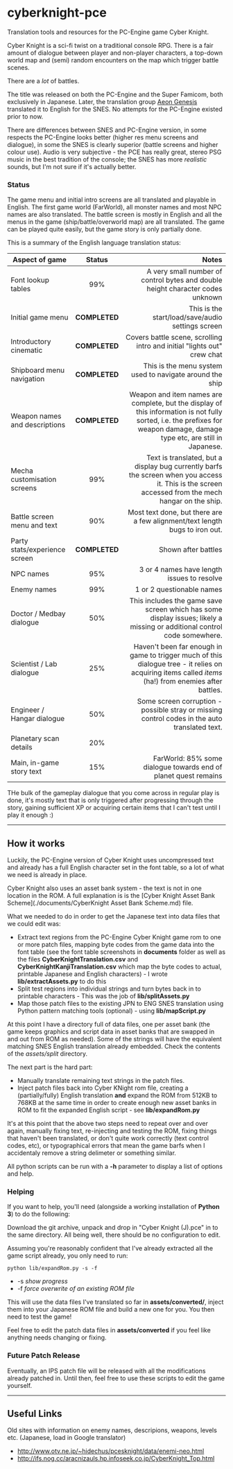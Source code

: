 # cyberknight-pce

Translation tools and resources for the PC-Engine game Cyber Knight.

Cyber Knight is a sci-fi twist on a traditional console RPG. There is a fair amount of dialogue between player and non-player characters, a top-down world map and (semi) random encounters on the map which trigger battle scenes.

There are a *lot* of battles.

The title was released on both the PC-Engine and the Super Famicom, both exclusively in Japanese. Later, the translation group [Aeon Genesis](http://agtp.romhack.net/project.php?id=ck1) translated it to English for the SNES. No attempts for the PC-Engine existed prior to now.

There are differences between SNES and PC-Engine version, in some respects the PC-Engine looks better (higher res menu screens and dialogue), in some the SNES is clearly superior (battle screens and higher colour use). Audio is very subjective - the PCE has really great, stereo PSG music in the best tradition of the console; the SNES has more *realistic* sounds, but I'm not sure if it's actually better.

### Status

The game menu and initial intro screens are all translated and playable in English. The first game world (FarWorld), all monster names and most NPC names are also translated. The battle screen is mostly in English and all the menus in the game (ship/battle/overworld map) are all translated. The game can be played quite easily, but the game story is only partially done.

This is a summary of the English language translation status:

| Aspect of game | Status        | Notes |
| -------------- |:-------------:| -----:|
| Font lookup tables | 99% | A very small number of control bytes and double height character codes unknown |
| Initial game menu | **COMPLETED** | This is the start/load/save/audio settings screen |
| Introductory cinematic | **COMPLETED** | Covers battle scene, scrolling intro and initial "lights out" crew chat |
| Shipboard menu navigation | **COMPLETED** | This is the menu system used to navigate around the ship |
| Weapon names and descriptions | **COMPLETED** | Weapon and item names are complete, but the display of this information is not fully sorted, i.e. the prefixes for weapon damage, damage type etc, are still in Japanese. |
| Mecha customisation screens | 99% | Text is translated, but a display bug currently barfs the screen when you access it. This is the screen accessed from the mech hangar on the ship. |
| Battle screen menu and text | 90% | Most text done, but there are a few alignment/text length bugs to iron out. |
| Party stats/experience screen | **COMPLETED** | Shown after battles |
| NPC names | 95% | 3 or 4 names have length issues to resolve |
| Enemy names | 99% | 1 or 2 questionable names |
| Doctor / Medbay dialogue | 50% | This includes the game save screen which has some display issues; likely a missing or additional control code somewhere. |
| Scientist / Lab dialogue | 25% | Haven't been far enough in game to trigger much of this dialogue tree - it relies on acquiring items called *items* (ha!) from enemies after battles. |
| Engineer / Hangar dialogue | 50% | Some screen corruption - possible stray or missing control codes in the auto translated text. |
| Planetary scan details | 20% | |
| Main, in-game story text | 15% | FarWorld: 85% some dialogue towards end of planet quest remains|

THe bulk of the gameplay dialogue that you come across in regular play is done, it's mostly text that is only triggered after progressing through the story, gaining sufficient XP or acquiring certain items that I can't test until I play it enough :)

----

## How it works

Luckily, the PC-Engine version of Cyber Knight uses uncompressed text and already has a full English character set in the font table, so a lot of what we need is already in place.

Cyber Knight also uses an asset bank system - the text is not in one location in the ROM. A full explanation is is the [Cyber Knight Asset Bank Scheme](./documents/CyberKnight Asset Bank Scheme.md) file.

What we needed to do in order to get the Japanese text into data files that we could edit was:

  - Extract text regions from the PC-Engine Cyber Knight game rom to one or more patch files, mapping byte codes from the game data into the font table (see the font table screenshots in **documents** folder as well as the files **CyberKnightTranslation.csv** and **CyberKnightKanjiTranslation.csv** which map the byte codes to actual, printable Japanese and English characters) - I wrote **lib/extractAssets.py** to do this
  - Split test regions into individual strings and turn bytes back in to printable characters - This was the job of **lib/splitAssets.py**
  - Map those patch files to the existing JPN to ENG SNES translation using Python pattern matching tools (optional) - using **lib/mapScript.py**

At this point I have a directory full of data files, one per asset bank (the game keeps graphics and script data in asset banks that are swapped in and out from ROM as needed). Some of the strings will have the equivalent matching SNES English translation already embedded. Check the contents of the *assets/split* directory.

The next part is the hard part:

  - Manually translate remaining text strings in the patch files.
  - Inject patch files back into Cyber KNight rom file, creating a (partially/fully) English translation **and** expand the ROM from 512KB to 768KB at the same time in order to create enough new asset banks in ROM to fit the expanded English script - see **lib/expandRom.py**

It's at this point that the above two steps need to repeat over and over again, manually fixing text, re-injecting and testing the ROM, fixing things that haven't been translated, or don't quite work correctly (text control codes, etc), or typographical errors that mean the game barfs when I accidentaly remove a string delimeter or something similar.
  
All python scripts can be run with a **-h** parameter to display a list of options and help.

### Helping

If you want to help, you'll need (alongside a working installation of **Python 3**) to do the following:
  
Download the git archive, unpack and drop in "Cyber Knight (J).pce" in to the same directory. All being well, there should be no configuration to edit.

Assuming you're reasonably confident that I've already extracted all the game script already, you only need to run:

```
python lib/expandRom.py -s -f
```

 * -s *show progress*
 * -f *force overwrite of an existing ROM file*

This will use the data files I've translated so far in **assets/converted/**, inject them into your Japanese ROM file and build a new one for you. You then need to test the game!

Feel free to edit the patch data files in **assets/converted** if you feel like anything needs changing or fixing.

### Future Patch Release

Eventually, an IPS patch file will be released with all the modifications already patched in. Until then, feel free to use these scripts to edit the game yourself.

----

## Useful Links

Old sites with information on enemy names, descripions, weapons, levels etc. (Japanese, load in Google translator)

  * http://www.otv.ne.jp/~hidechus/pcesknight/data/enemi-neo.html
  * http://ifs.nog.cc/aracnizauls.hp.infoseek.co.jp/CyberKnight_Top.html
